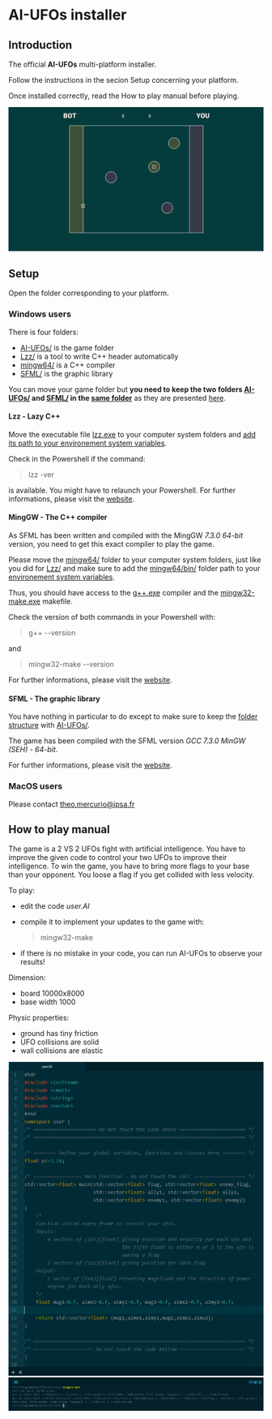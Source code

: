 # AI-UFOs installer

## Introduction
The official **AI-UFOs** multi-platform installer.

Follow the instructions in the secion Setup concerning your platform.

Once installed correctly, read the How to play manual before playing.

![](WIndows/AI-UFOs/resources/screenshots/field.png)

## Setup
Open the folder corresponding to your platform.

### Windows users
There is four folders:
- [AI-UFOs/](Windows/AI-UFOs) is the game folder
- [Lzz/](Windows/Lzz) is a tool to write C++ header automatically
- [mingw64/](Windows/mingw64) is a C++ compiler
- [SFML/](Windows/SFML) is the graphic library

You can move your game folder but **you need to keep the two folders [AI-UFOs/](Windows/AI-UFOs) and [SFML/](Windows/SFML) in the [same folder](Windows/)** as they are presented [here](Windows/).

#### Lzz - Lazy C++
Move the executable file [lzz.exe](Windows/Lzz/lzz.exe) to your computer system folders and [add its path to your environement system variables](https://www.computerhope.com/issues/ch000549.htm).

Check in the Powershell if the command:
> lzz -ver

is available. You might have to relaunch your Powershell.
For further informations, please visit the [website](http://www.lazycplusplus.com).

#### MingGW - The C++ compiler
As SFML has been written and compiled with the MingGW *7.3.0 64-bit* version, you need to get this exact compiler to play the game.

Please move the [mingw64/](Windows/mingw64) folder to your computer system folders, just like you did for [Lzz/](Windows/Lzz) and make sure to add the [mingw64/bin/](Windows/mingw64/bin) folder path to your [environement system variables](https://www.computerhope.com/issues/ch000549.htm).

Thus, you should have access to the [g++.exe](Windows/mingw64/bin/g++.exe) compiler and the [mingw32-make.exe](/Windows/mingw64/bin/mingw32-make.exe) makefile.

Check the version of both commands in your Powershell with:
> g++ --version

and
> mingw32-make --version

For further informations, please visit the [website](http://www.mingw.org/).

#### SFML - The graphic library
You have nothing in particular to do except to make sure to keep the [folder structure](Windows/) with [AI-UFOs/](Windows/AI-UFOs).

The game has been compiled with the SFML version *GCC 7.3.0 MinGW (SEH) - 64-bit*.

For further informations, please visit the [website](https://www.sfml-dev.org/).

### MacOS users
Please contact theo.mercurio@ipsa.fr

## How to play manual
The game is a 2 VS 2 UFOs fight with artificial intelligence.
You have to improve the given code to control your two UFOs to improve their intelligence.
To win the game, you have to bring more flags to your base than your opponent.
You loose a flag if you get collided with less velocity.

To play:
- edit the code *user.AI*
- compile it to implement your updates to the game with:
    > mingw32-make

- if there is no mistake in your code, you can run AI-UFOs to observe your results!

Dimension:
- board 10000x8000
- base width 1000

Physic properties:
- ground has tiny friction
- UFO collisions are solid
- wall collisions are elastic


![](Windows/AI-UFOs/resources/screenshots/coding.png)
![](Windows/AI-UFOs/resources/screenshots/compiling.png)
